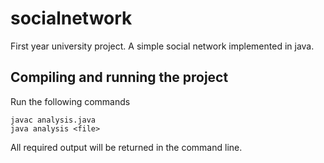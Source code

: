 # socialnetwork
First year university project. A simple social network implemented in java.

## Compiling and running the project
Run the following commands
```
javac analysis.java
java analysis <file>
```

All required output will be returned in the command line.
